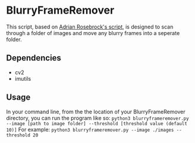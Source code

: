 # BlurryFrameRemover
This script, based on [Adrian Rosebrock's script](https://www.pyimagesearch.com/2015/09/07/blur-detection-with-opencv/), is designed to scan through a folder of images and move any blurry frames into a seperate folder.

## Dependencies

- cv2
- imutils

## Usage

In your command line, from the the location of your BlurryFrameRemover directory, you can run the program like so:
`python3 blurryframeremover.py --image [path to image folder] --threshold [threshold value (default 10)]`
For example:
`python3 blurryframeremover.py --image ./images --threshold 20`
